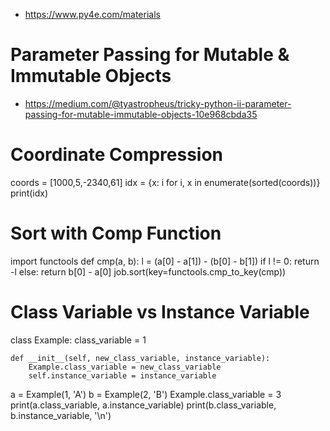 - https://www.py4e.com/materials

# Parameter Passing for Mutable & Immutable Objects
- https://medium.com/@tyastropheus/tricky-python-ii-parameter-passing-for-mutable-immutable-objects-10e968cbda35

# Coordinate Compression
coords = [1000,5,-2340,61]
idx = {x: i for i, x in enumerate(sorted(coords))}
print(idx)

# Sort with Comp Function

import functools
def cmp(a, b):
    l = (a[0] - a[1]) - (b[0] - b[1])
    if l != 0:
        return -l
    else:
        return b[0] - a[0]
job.sort(key=functools.cmp_to_key(cmp))


# Class Variable vs Instance Variable
class Example:
    class_variable = 1

    def __init__(self, new_class_variable, instance_variable):
        Example.class_variable = new_class_variable
        self.instance_variable = instance_variable


a = Example(1, 'A')
b = Example(2, 'B')
Example.class_variable = 3
print(a.class_variable, a.instance_variable)
print(b.class_variable, b.instance_variable, '\n')
